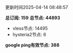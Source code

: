 更新时间2025-04-14 08:48:57

**总订阅: 159**
**总节点: 44893**
- vless节点: 14495
- hysteria2节点: 6

**google ping有效节点: 388**
